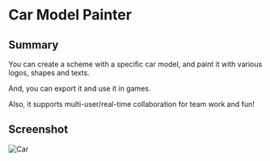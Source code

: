 # Car Model Painter

## Summary
You can create a scheme with a specific car model, and paint it with various logos, shapes and texts.

And, you can export it and use it in games.

Also, it supports multi-user/real-time collaboration for team work and fun!

## Screenshot

![Car](https://github.com/user-attachments/assets/3254bf5b-9a3c-4c38-97f9-b3003aaccdec)
